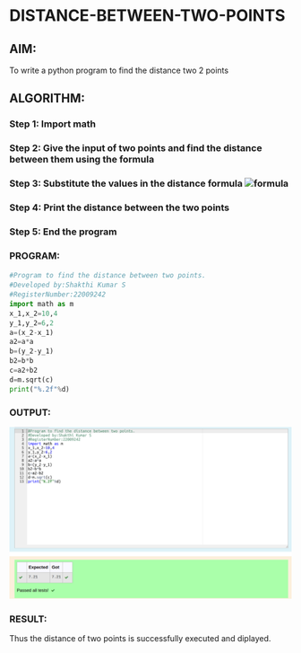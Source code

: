 # DISTANCE-BETWEEN-TWO-POINTS

## AIM:
To write a python program to find the distance two 2 points

## ALGORITHM:
### Step 1: Import math
### Step 2: Give the input of two points and find the distance between them using the formula
### Step 3: Substitute the values in the distance formula  ![formula](/formula.jpg)
### Step 4: Print the distance between the two points
### Step 5: End the program

### PROGRAM:
```python
#Program to find the distance between two points.
#Developed by:Shakthi Kumar S
#RegisterNumber:22009242
import math as m
x_1,x_2=10,4
y_1,y_2=6,2
a=(x_2-x_1)
a2=a*a
b=(y_2-y_1)
b2=b*b
c=a2+b2
d=m.sqrt(c)
print("%.2f"%d)
```

### OUTPUT:
![](Distance.png)

### RESULT:
Thus the distance of two points is successfully executed and diplayed.
